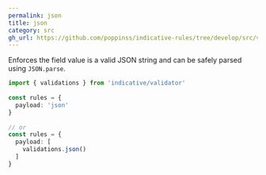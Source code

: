 ```yaml
---
permalink: json
title: json
category: src
gh_url: https://github.com/poppinss/indicative-rules/tree/develop/src/validations/string/json.ts
---
```


Enforces the field value is a valid JSON string and can be safely
parsed using `JSON.parse`.
 
```ts
import { validations } from 'indicative/validator'
 
const rules = {
  payload: 'json'
}
 
// or
const rules = {
  payload: [
    validations.json()
  ]
}
```